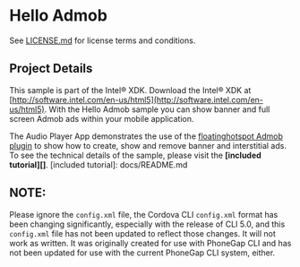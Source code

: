 Hello Admob
=====================================================================

See [LICENSE.md](<LICENSE.md>) for license terms and conditions.

## Project Details ##

This sample is part of the Intel® XDK. 
Download the Intel® XDK at [http://software.intel.com/en-us/html5](http://software.intel.com/en-us/html5). With the Hello Admob sample you can show banner and full screen Admob ads within your mobile application. 


The Audio Player App demonstrates the use of the [floatinghotspot Admob plugin](https://github.com/floatinghotpot/cordova-plugin-admob) to show how to create, show and remove banner and interstitial ads. To see the technical details of the sample, 
please visit the **[included tutorial][]**. 
[included tutorial]: docs/README.md



## NOTE: ##

Please ignore the `config.xml` file, the Cordova CLI `config.xml` format has
been changing significantly, especially with the release of CLI 5.0, and this
`config.xml` file has not been updated to reflect those changes. It will not
work as written. It was originally created for use with PhoneGap CLI and has
not been updated for use with the current PhoneGap CLI system, either.


